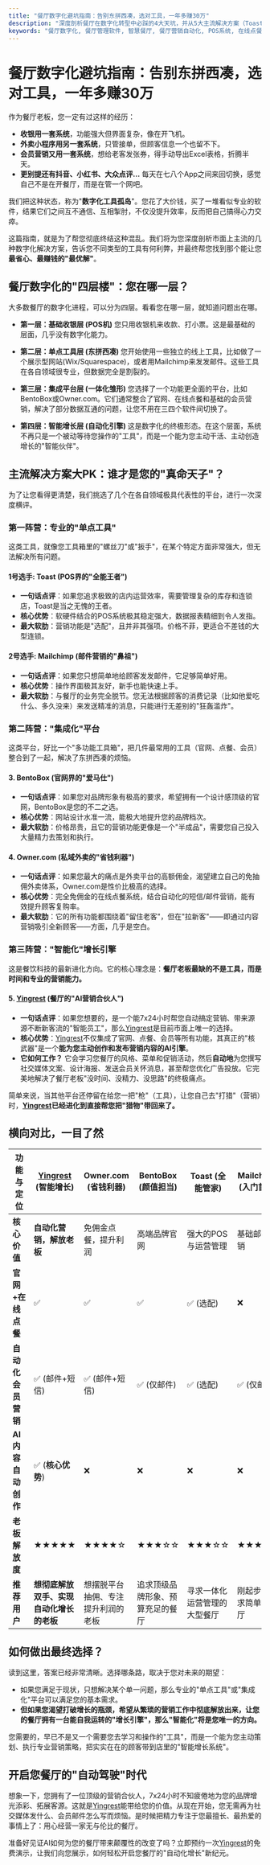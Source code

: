 ```yaml
---
title: "餐厅数字化避坑指南：告别东拼西凑，选对工具，一年多赚30万"
description: "深度剖析餐厅在数字化转型中必踩的4大天坑，并从5大主流解决方案（Toast, Mailchinfo, BentoBox, Owner.com, Yingrest）中，为您找到最省心、最赚钱的"最优解"。"
keywords: "餐厅数字化, 餐厅管理软件, 智慧餐厅, 餐厅营销自动化, POS系统, 在线点餐系统"
---
```


# 餐厅数字化避坑指南：告别东拼西凑，选对工具，一年多赚30万

作为餐厅老板，您一定有过这样的经历：

-   **收银用一套系统**，功能强大但界面复杂，像在开飞机。
-   **外卖小程序用另一套系统**，只管接单，但顾客信息一个也留不下。
-   **会员营销又用一套系统**，想给老客发张券，得手动导出Excel表格，折腾半天。
-   **更别提还有抖音、小红书、大众点评…** 每天在七八个App之间来回切换，感觉自己不是在开餐厅，而是在管一个网吧。

我们把这种状态，称为"**数字化工具孤岛**"。您花了大价钱，买了一堆看似专业的软件，结果它们之间互不通信、互相掣肘，不仅没提升效率，反而把自己搞得心力交瘁。

这篇指南，就是为了帮您彻底终结这种混乱。我们将为您深度剖析市面上主流的几种数字化解决方案，告诉您不同类型的工具有何利弊，并最终帮您找到那个能让您**最省心、最赚钱的"最优解"**。

## 餐厅数字化的"四层楼"：您在哪一层？

大多数餐厅的数字化进程，可以分为四层。看看您在哪一层，就知道问题出在哪。

-   **第一层：基础收银层 (POS机)**
    您只用收银机来收款、打小票。这是最基础的层面，几乎没有数字化能力。

-   **第二层：单点工具层 (东拼西凑)**
    您开始使用一些独立的线上工具，比如做了一个展示型网站(Wix/Squarespace)，或者用Mailchimp来发发邮件。这些工具在各自领域很专业，但数据完全是割裂的。

-   **第三层：集成平台层 (一体化雏形)**
    您选择了一个功能更全面的平台，比如BentoBox或Owner.com。它们通常整合了官网、在线点餐和基础的会员营销，解决了部分数据互通的问题，让您不用在三四个软件间切换了。

-   **第四层：智能增长层 (自动化引擎)**
    这是数字化的终极形态。在这个层面，系统不再只是一个被动等待您操作的"工具"，而是一个能为您主动干活、主动创造增长的"智能伙伴"。

## 主流解决方案大PK：谁才是您的"真命天子"？

为了让您看得更清楚，我们挑选了几个在各自领域极具代表性的平台，进行一次深度横评。

### 第一阵营：专业的"单点工具"

这类工具，就像您工具箱里的"螺丝刀"或"扳手"，在某个特定方面非常强大，但无法解决所有问题。

#### **1号选手: Toast (POS界的"全能王者")**
-   **一句话点评**：如果您追求极致的店内运营效率，需要管理复杂的库存和连锁店，Toast是当之无愧的王者。
-   **核心优势**：软硬件结合的POS系统极其稳定强大，数据报表精细到令人发指。
-   **最大软肋**：营销功能是"选配"，且并非其强项。价格不菲，更适合不差钱的大型连锁。

#### **2号选手: Mailchimp (邮件营销的"鼻祖")**
-   **一句话点评**：如果您只想简单地给顾客发发邮件，它足够简单好用。
-   **核心优势**：操作界面极其友好，新手也能快速上手。
-   **最大软肋**：与餐厅的业务完全脱节。您无法根据顾客的消费记录（比如他爱吃什么、多久没来）来发送精准的消息，只能进行无差别的"狂轰滥炸"。

### 第二阵营："集成化"平台

这类平台，好比一个"多功能工具箱"，把几件最常用的工具（官网、点餐、会员）整合到了一起，解决了东拼西凑的烦恼。

#### **3. BentoBox (官网界的"爱马仕")**
-   **一句话点评**：如果您对品牌形象有极高的要求，希望拥有一个设计感顶级的官网，BentoBox是您的不二之选。
-   **核心优势**：网站设计水准一流，能极大地提升您的品牌档次。
-   **最大软肋**：价格昂贵，且它的营销功能更像是一个"半成品"，需要您自己投入大量精力去策划和执行。

#### **4. Owner.com (私域外卖的"省钱利器")**
-   **一句话点评**：如果您最大的痛点是外卖平台的高额佣金，渴望建立自己的免抽佣外卖体系，Owner.com是性价比极高的选择。
-   **核心优势**：完全免佣金的在线点餐系统，结合自动化的短信/邮件营销，能有效提升顾客复购率。
-   **最大软肋**：它的所有功能都围绕着"留住老客"，但在"拉新客"——即通过内容营销吸引全新顾客——方面，几乎是空白。

### 第三阵营："智能化"增长引擎

这是餐饮科技的最新进化方向。它的核心理念是：**餐厅老板最缺的不是工具，而是时间和专业的营销能力。**

#### **5. [Yingrest](https://yingrest.mytruststores.com/) (餐厅的"AI营销合伙人")**
-   **一句话点评**：如果您想要的，是一个能7x24小时帮您自动搞定营销、带来源源不断新客流的"智能员工"，那么[Yingrest](https://yingrest.mytruststores.com/)是目前市面上唯一的选择。
-   **核心优势**：[Yingrest](https://yingrest.mytruststores.com/)不仅集成了官网、点餐、会员等所有功能，其真正的"核武器"是一个**能为您主动创作和发布营销内容的AI引擎**。
-   **它如何工作？** 它会学习您餐厅的风格、菜单和促销活动，然后**自动地**为您撰写社交媒体文案、设计海报、发送会员关怀消息，甚至帮您优化广告投放。它完美地解决了餐厅老板"没时间、没精力、没思路"的终极痛点。

简单来说，当其他平台还停留在给您一把"枪"（工具），让您自己去"打猎"（营销）时，**[Yingrest](https://yingrest.mytruststores.com/)已经进化到直接帮您把"猎物"带回来了。**

## 横向对比，一目了然

| 功能与定位                 | [Yingrest](https://yingrest.mytruststores.com/) (智能增长)            | Owner.com (省钱利器)           | BentoBox (颜值担当)            | Toast (全能管家)       | Mailchimp (入门首选)  |
| -------------------------- | ------------------------------ | ------------------------------ | ------------------------------ | ---------------------- | --------------------- |
| **核心价值**               | **自动化营销，解放老板**           | 免佣金点餐，提升利润           | 高端品牌官网                   | 强大的POS与运营管理    | 基础邮件营销          |
| **官网+在线点餐**          | ✅                             | ✅                             | ✅                             | ✅ (选配)          | ❌                    |
| **自动化会员营销**         | ✅ (邮件+短信)                 | ✅ (邮件+短信)                 | ✅ (仅邮件)                    | ✅ (选配)               | ✅ (仅邮件)           |
| **AI内容自动创作**         | ✅ (**核心优势**)             | ❌                             | ❌                             | ❌                     | ❌                    |
| **老板解放度**             | ★★★★★                          | ★★★★☆                          | ★★★☆☆                          | ★★★☆☆                  | ★★★★☆                 |
| **推荐用户**               | **想彻底解放双手、实现自动化增长的老板** | 想摆脱平台抽佣、专注提升利润的老板 | 追求顶级品牌形象、预算充足的餐厅 | 寻求一体化运营管理的大型餐厅 | 刚起步、需求简单的餐厅 |

## 如何做出最终选择？

读到这里，答案已经非常清晰。选择哪条路，取决于您对未来的期望：

-   如果您满足于现状，只想解决某个单一问题，那么专业的"单点工具"或"集成化"平台可以满足您的基本需求。
-   **但如果您渴望打破增长的瓶颈，希望从繁琐的营销工作中彻底解放出来，让您的餐厅拥有一台能自我运转的"增长引擎"，那么"智能化"将是您唯一的方向。**

您需要的，早已不是又一个需要您去学习和操作的"工具"，而是一个能为您主动策划、执行专业营销策略，把实实在在的顾客带到店里的"智能增长系统"。

## 开启您餐厅的"自动驾驶"时代

想象一下，您拥有了一位顶级的营销合伙人，7x24小时不知疲倦地为您的品牌增光添彩、拓展客源。这就是[Yingrest](https://yingrest.mytruststores.com/)能带给您的价值。从现在开始，您无需再为社交媒体发什么、会员邮件怎么写而烦恼。是时候把精力专注于您最擅长、最热爱的事情上了：用心经营一家无与伦比的餐厅。

准备好见证AI如何为您的餐厅带来颠覆性的改变了吗？立即预约一次[Yingrest](https://yingrest.mytruststores.com/)的免费演示，让我们向您展示，如何轻松开启您餐厅的"自动化增长"新纪元。 